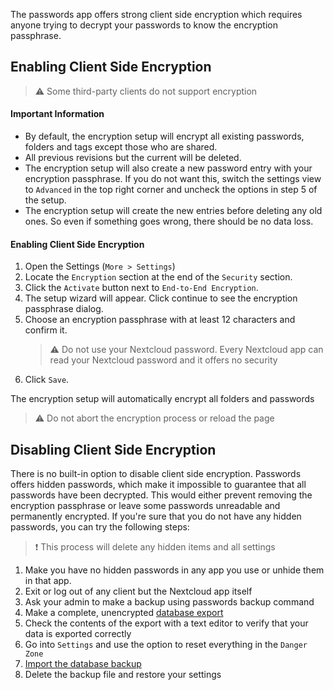 The passwords app offers strong client side encryption which requires anyone trying to decrypt your passwords to know the encryption passphrase.

## Enabling Client Side Encryption
> :warning: Some third-party clients do not support encryption

#### Important Information
- By default, the encryption setup will encrypt all existing passwords, folders and tags except those who are shared.
- All previous revisions but the current will be deleted.
- The encryption setup will also create a new password entry with your encryption passphrase.
  If you do not want this, switch the settings view to `Advanced` in the top right corner and uncheck the options in step 5 of the setup.
- The encryption setup will create the new entries before deleting any old ones.
  So even if something goes wrong, there should be no data loss.

#### Enabling Client Side Encryption
1. Open the Settings (`More > Settings`)
2. Locate the `Encryption` section at the end of the `Security` section.
3. Click the `Activate` button next to `End-to-End Encryption`.
4. The setup wizard will appear. Click continue to see the encryption passphrase dialog.
5. Choose an encryption passphrase with at least 12 characters and confirm it.
   > :warning: Do not use your Nextcloud password.
   > Every Nextcloud app can read your Nextcloud password and it offers no security
6. Click `Save`.

The encryption setup will automatically encrypt all folders and passwords

> :warning: Do not abort the encryption process or reload the page


## Disabling Client Side Encryption
There is no built-in option to disable client side encryption.
Passwords offers hidden passwords, which make it impossible to guarantee that all passwords have been decrypted.
This would either prevent removing the encryption passphrase or leave some passwords unreadable and permanently encrypted.
If you're sure that you do not have any hidden passwords, you can try the following steps:

> :exclamation: This process will delete any hidden items and all settings

1. Make you have no hidden passwords in any app you use or unhide them in that app.
2. Exit or log out of any client but the Nextcloud app itself
3. Ask your admin to make a backup using passwords backup command
4. Make a complete, unencrypted [database export](./Export#database-backup)
5. Check the contents of the export with a text editor to verify that your data is exported correctly
6. Go into `Settings` and use the option to reset everything in the `Danger Zone`
7. [Import the database backup](./Import/Import-from-backup)
8. Delete the backup file and restore your settings